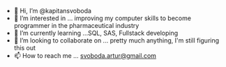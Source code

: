 - 👋 Hi, I’m @kapitansvoboda
- 👀 I’m interested in ... improving my computer skills to become programmer in the pharmaceutical industry
- 🌱 I’m currently learning ...SQL, SAS, Fullstack developing
- 💞️ I’m looking to collaborate on ... pretty much anything, I'm still figuring this out
- 📫 How to reach me ... svoboda.artur@gmail.com

<!---
kapitansvoboda/kapitansvoboda is a ✨ special ✨ repository because its `README.md` (this file) appears on your GitHub profile.
You can click the Preview link to take a look at your changes.
--->
